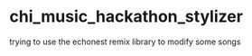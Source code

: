 chi_music_hackathon_stylizer
============================

trying to use the echonest remix library to modify some songs

